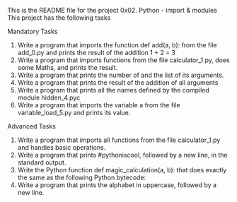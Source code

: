 This is the README file for the project 0x02. Python - import & modules
This project has the following tasks

Mandatory Tasks
1. Write a program that imports the function def add(a, b): from the file add_0.py and prints the result of the addition 1 + 2 = 3
2. Write a program that imports functions from the file calculator_1.py, does some Maths, and prints the result.
3. Write a program that prints the number of and the list of its arguments.
4. Write a program that prints the result of the addition of all arguments
5. Write a program that prints all the names defined by the compiled module hidden_4.pyc 
6. Write a program that imports the variable a from the file variable_load_5.py and prints its value.

Advanced Tasks
1. Write a program that imports all functions from the file calculator_1.py and handles basic operations.
2. Write a program that prints #pythoniscool, followed by a new line, in the standard output.
3. Write the Python function def magic_calculation(a, b): that does exactly the same as the following Python bytecode:
4. Write a program that prints the alphabet in uppercase, followed by a new line.
